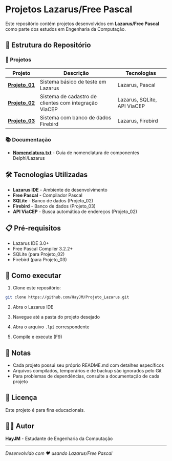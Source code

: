 # Projetos Lazarus/Free Pascal

Este repositório contém projetos desenvolvidos em **Lazarus/Free Pascal** como parte dos estudos em Engenharia da Computação.

## 📁 Estrutura do Repositório

### 🚀 Projetos

| Projeto | Descrição | Tecnologias |
|---------|-----------|-------------|
| **[Projeto_01](./Projeto_01/)** | Sistema básico de teste em Lazarus | Lazarus, Pascal |
| **[Projeto_02](./Projeto_02/)** | Sistema de cadastro de clientes com integração ViaCEP | Lazarus, SQLite, API ViaCEP |
| **[Projeto_03](./Projeto_03/)** | Sistema com banco de dados Firebird | Lazarus, Firebird |

### 📚 Documentação

- **[Nomenclatura.txt](./Nomenclatura.txt)** - Guia de nomenclatura de componentes Delphi/Lazarus

## 🛠️ Tecnologias Utilizadas

- **Lazarus IDE** - Ambiente de desenvolvimento
- **Free Pascal** - Compilador Pascal
- **SQLite** - Banco de dados (Projeto_02)
- **Firebird** - Banco de dados (Projeto_03)
- **API ViaCEP** - Busca automática de endereços (Projeto_02)

## 📋 Pré-requisitos

- Lazarus IDE 3.0+
- Free Pascal Compiler 3.2.2+
- SQLite (para Projeto_02)
- Firebird (para Projeto_03)

## 🚀 Como executar

1. Clone este repositório:
```bash
git clone https://github.com/HayJM/Projeto_Lazarus.git
```

2. Abra o Lazarus IDE

3. Navegue até a pasta do projeto desejado

4. Abra o arquivo `.lpi` correspondente

5. Compile e execute (F9)

## 📝 Notas

- Cada projeto possui seu próprio README.md com detalhes específicos
- Arquivos compilados, temporários e de backup são ignorados pelo Git
- Para problemas de dependências, consulte a documentação de cada projeto

## 📄 Licença

Este projeto é para fins educacionais.

## 👨‍💻 Autor

**HayJM** - Estudante de Engenharia da Computação

---
*Desenvolvido com ❤️ usando Lazarus/Free Pascal*
